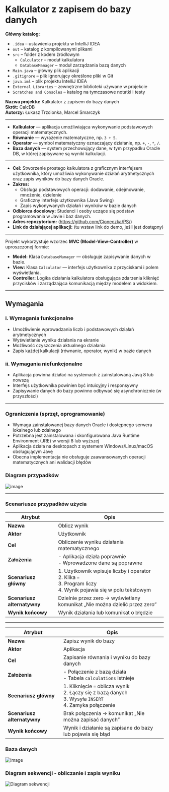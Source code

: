 # Kalkulator z zapisem do bazy danych

**Główny katalog:**  

- `.idea` – ustawienia projektu w IntelliJ IDEA  
- `out` – katalog z kompilowanymi plikami  
- `src` – folder z kodem źródłowym  
  - `Calculator` – moduł kalkulatora  
  - `DatabaseManager` – moduł zarządzania bazą danych  
- `Main.java` – główny plik aplikacji  
- `.gitignore` – plik ignorujący określone pliki w Git  
- `java.iml` – plik projektu IntelliJ IDEA  
- `External Libraries` – zewnętrzne biblioteki używane w projekcie  
- `Scratches and Consoles` – katalog na tymczasowe notatki i testy

**Nazwa projektu:** Kalkulator z zapisem do bazy danych  
**Skrót:** CalcDB  
**Autorzy:** Łukasz Trzcionka, Marcel Smarczyk

---

- **Kalkulator** — aplikacja umożliwiająca wykonywanie podstawowych operacji matematycznych.  
- **Równanie** — wyrażenie matematyczne, np. `3 + 5`.  
- **Operator** — symbol matematyczny oznaczający działanie, np. `+`, `-`, `*`, `/`.  
- **Baza danych** — system przechowujący dane, w tym przypadku Oracle DB, w której zapisywane są wyniki kalkulacji.  

---

- **Cel:** Stworzenie prostego kalkulatora z graficznym interfejsem użytkownika, który umożliwia wykonywanie działań arytmetycznych oraz zapis wyników do bazy danych Oracle.  
- **Zakres:**  
  - Obsługa podstawowych operacji: dodawanie, odejmowanie, mnożenie, dzielenie  
  - Graficzny interfejs użytkownika (Java Swing)  
  - Zapis wykonywanych działań i wyników w bazie danych  
- **Odbiorca docelowy:** Studenci i osoby uczące się podstaw programowania w Javie i baz danych.  
- **Adres repozytorium:** (https://github.com/Cioneczka/PS/) 
- **Link do działającej aplikacji:** (tu wstaw link do demo, jeśli jest dostępny)  

---

Projekt wykorzystuje wzorzec **MVC (Model-View-Controller)** w uproszczonej formie:  
- **Model:** Klasa `DatabaseManager` — obsługuje zapisywanie danych w bazie.  
- **View:** Klasa `Calculator` — interfejs użytkownika z przyciskami i polem wyświetlania.  
- **Controller:** Logika działania kalkulatora obsługująca zdarzenia kliknięć przycisków i zarządzająca komunikacją między modelem a widokiem.  

---

##  Wymagania

### i. Wymagania funkcjonalne

- Umożliwienie wprowadzania liczb i podstawowych działań arytmetycznych  
- Wyświetlanie wyniku działania na ekranie  
- Możliwość czyszczenia aktualnego działania  
- Zapis każdej kalkulacji (równanie, operator, wynik) w bazie danych  

### ii. Wymagania niefunkcjonalne

- Aplikacja powinna działać na systemach z zainstalowaną Javą 8 lub nowszą  
- Interfejs użytkownika powinien być intuicyjny i responsywny  
- Zapisywanie danych do bazy powinno odbywać się asynchronicznie (w przyszłości)  

---

###  Ograniczenia (sprzęt, oprogramowanie)

- Wymaga zainstalowanej bazy danych Oracle i dostępnego serwera lokalnego lub zdalnego  
- Potrzebna jest zainstalowana i skonfigurowana Java Runtime Environment (JRE) w wersji 8 lub wyższej
- Aplikacja działa na desktopach z systemem Windows/Linux/macOS obsługującym Javę  
- Obecna implementacja nie obsługuje zaawansowanych operacji matematycznych ani walidacji błędów  

### Diagram przypadków
![image](https://github.com/user-attachments/assets/b823cffb-1930-4ed8-8822-f97c647c1cb2)

---

### Scenariusze przypadków użycia

| **Atrybut**                 | **Opis**                                                                                                             |
| --------------------------- | -------------------------------------------------------------------------------------------------------------------- |
| **Nazwa**                   | Oblicz wynik                                                                                                         |
| **Aktor**                   | Użytkownik                                                                                                           |
| **Cel**                     | Obliczenie wyniku działania matematycznego                                                                           |
| **Założenia**               | - Aplikacja działa poprawnie<br>- Wprowadzone dane są poprawne                                                       |
| **Scenariusz główny**       | 1. Użytkownik wpisuje liczby i operator<br>2. Klika `=`<br>3. Program liczy<br>4. Wynik pojawia się w polu tekstowym |
| **Scenariusz alternatywny** | Dzielnie przez zero → wyświetlany komunikat „Nie można dzielić przez zero”                                           |
| **Wynik końcowy**           | Wynik działania lub komunikat o błędzie                                                                              |

---

| **Atrybut**                 | **Opis**                                                                                                    |
| --------------------------- | ----------------------------------------------------------------------------------------------------------- |
| **Nazwa**                   | Zapisz wynik do bazy                                                                                        |
| **Aktor**                   | Aplikacja                                                                                                   |
| **Cel**                     | Zapisanie równania i wyniku do bazy danych                                                                  |
| **Założenia**               | - Połączenie z bazą działa<br>- Tabela `calculations` istnieje                                              |
| **Scenariusz główny**       | 1. Kliknięcie `=` oblicza wynik<br>2. Łączy się z bazą danych<br>3. Wysyła `INSERT`<br>4. Zamyka połączenie |
| **Scenariusz alternatywny** | Brak połączenia → komunikat „Nie można zapisać danych”                                                      |
| **Wynik końcowy**           | Wynik i działanie są zapisane do bazy lub pojawia się błąd                                                  |

### Baza danych 
![image](https://github.com/user-attachments/assets/3a18a1eb-ff84-410b-b8ed-d16c8d101d92)

### Diagram sekwencji - obliczanie i zapis wyniku

![Diagram sekwencji](./assets/sequence-diagram.png)







